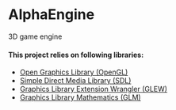 # AlphaEngine
3D game engine

#### This project relies on following libraries:

- [Open Graphics Library (OpenGL)](https://www.opengl.org/)
- [Simple Direct Media Library (SDL)](https://www.libsdl.org/)
- [Graphics Library Extension Wrangler (GLEW)](http://glew.sourceforge.net/)
- [Graphics Library Mathematics (GLM)](http://glm.g-truc.net/0.9.7/index.html)
